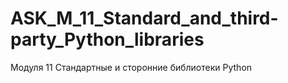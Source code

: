 # ASK_M_11_Standard_and_third-party_Python_libraries
Модуля 11 Стандартные и сторонние библиотеки Python
